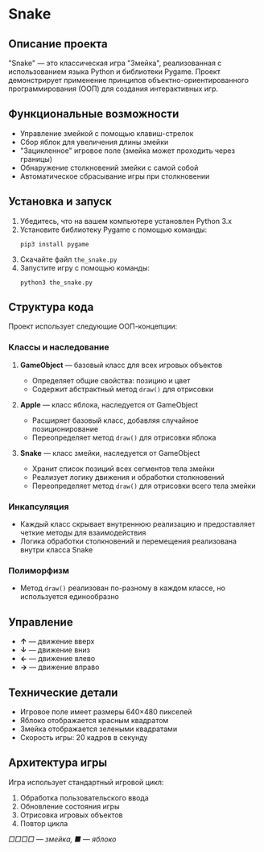 #  Snake

## Описание проекта

"Snake" — это классическая игра "Змейка", реализованная с использованием языка Python и библиотеки Pygame. Проект демонстрирует применение принципов объектно-ориентированного программирования (ООП) для создания интерактивных игр.

## Функциональные возможности

- Управление змейкой с помощью клавиш-стрелок
- Сбор яблок для увеличения длины змейки
- "Зацикленное" игровое поле (змейка может проходить через границы)
- Обнаружение столкновений змейки с самой собой
- Автоматическое сбрасывание игры при столкновении

## Установка и запуск

1. Убедитесь, что на вашем компьютере установлен Python 3.x
2. Установите библиотеку Pygame с помощью команды:
   ```
   pip3 install pygame
   ```
3. Скачайте файл `the_snake.py`
4. Запустите игру с помощью команды:
   ```
   python3 the_snake.py
   ```

## Структура кода

Проект использует следующие ООП-концепции:

### Классы и наследование

1. **GameObject** — базовый класс для всех игровых объектов
   - Определяет общие свойства: позицию и цвет
   - Содержит абстрактный метод `draw()` для отрисовки

2. **Apple** — класс яблока, наследуется от GameObject
   - Расширяет базовый класс, добавляя случайное позиционирование
   - Переопределяет метод `draw()` для отрисовки яблока

3. **Snake** — класс змейки, наследуется от GameObject
   - Хранит список позиций всех сегментов тела змейки
   - Реализует логику движения и обработки столкновений
   - Переопределяет метод `draw()` для отрисовки всего тела змейки

### Инкапсуляция

- Каждый класс скрывает внутреннюю реализацию и предоставляет четкие методы для взаимодействия
- Логика обработки столкновений и перемещения реализована внутри класса Snake

### Полиморфизм

- Метод `draw()` реализован по-разному в каждом классе, но используется единообразно

## Управление

- **↑** — движение вверх
- **↓** — движение вниз
- **←** — движение влево 
- **→** — движение вправо

## Технические детали

- Игровое поле имеет размеры 640×480 пикселей
- Яблоко отображается красным квадратом
- Змейка отображается зелеными квадратами
- Скорость игры: 20 кадров в секунду

## Архитектура игры

Игра использует стандартный игровой цикл:
1. Обработка пользовательского ввода
2. Обновление состояния игры
3. Отрисовка игровых объектов
4. Повтор цикла



_□□□□ — змейка, ■ — яблоко_
